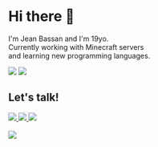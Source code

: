 # Hi there 👋

I'm Jean Bassan and I'm 19yo. <br>
Currently working with Minecraft servers <br>
and learning new programming languages.


<div align="left">
    <img src="https://github-readme-stats.vercel.app/api/wakatime?username=harmonyguy&layout=compact&theme=dark&hide_border=true" />
    <img src="https://github-readme-streak-stats.herokuapp.com/?user=Jean2233&theme=dark&hide_border=true" />
</div>

## Let's talk!

<div>
    <a href="https://discord.com/users/334029761107984384" target="_blank">
        <img src="https://img.shields.io/badge/jean.-7289DA?style=for-the-badge&logo=discord&logoColor=white" />
    </a>
    <a href="https://twitter.com/_harmonyguy" target="_blank">
        <img src="https://img.shields.io/badge/_harmonyguy-7289DA?style=for-the-badge&logo=twitter&logoColor=white" />
    </a>
    <a href="mailto:eu@jeanbassan.com.br">
        <img src="https://img.shields.io/badge/-eu@jeanbassan.com.br-%23333?style=for-the-badge&logo=gmail&logoColor=white" />
    </a>
</div>

<a href="https://github.com/Jean2233">
    <br>
    <img src="https://komarev.com/ghpvc/?username=Jean2233" />
</a>
